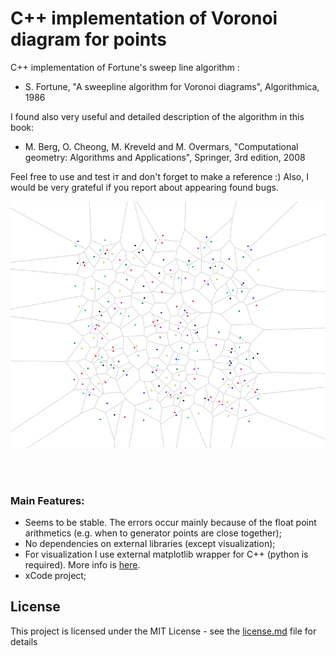 # C++ implementation of Voronoi diagram for points
 
C++ implementation of Fortune's sweep line algorithm :
* S. Fortune, "A sweepline algorithm for Voronoi diagrams", Algorithmica, 1986

I found also very useful and detailed description of the algorithm in this book:
* M. Berg, O. Cheong, M. Kreveld and M. Overmars, "Computational geometry: Algorithms and Applications", Springer, 3rd edition, 2008

Feel free to use and test іт and don't forget to make a reference :) Also, I would be very grateful if you report about appearing found bugs.

![Image of Voronoi diagram](./Images/voronoi-1.png) 

<br/> 
<br/> 

### Main Features:
* Seems to be stable. The errors occur mainly because of the float point arithmetics (e.g. when to generator points are close together);
* No dependencies on external libraries (except visualization);
* For visualization I use external matplotlib wrapper for C++ (python is required). More info is [here](https://github.com/lava/matplotlib-cpp).
* xCode project;

## License
This project is licensed under the MIT License - see the [license.md](license.md) file for details




